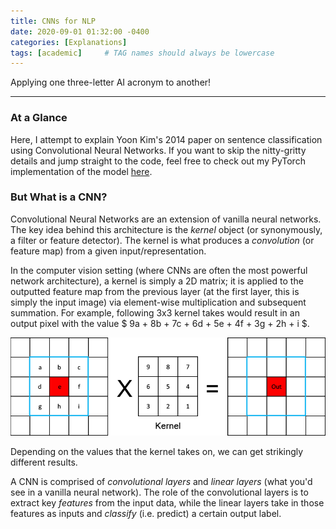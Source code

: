 ```yaml
---
title: CNNs for NLP
date: 2020-09-01 01:32:00 -0400
categories: [Explanations]
tags: [academic]     # TAG names should always be lowercase
---
```


Applying one three-letter AI acronym to another!

***

### At a Glance

Here, I attempt to explain Yoon Kim's 2014 paper on sentence classification using Convolutional Neural Networks. If you want to skip the nitty-gritty details and jump straight to the code, feel free to check out my PyTorch implementation of the model [here](https://github.com/leonardtang/CNN-for-NLP).


### But What is a CNN?

Convolutional Neural Networks are an extension of vanilla neural networks. The key idea behind this architecture is the *kernel* object (or synonymously, a filter or feature detector). The kernel is what produces a *convolution* (or feature map) from a given input/representation.

In the computer vision setting (where CNNs are often the most powerful network architecture), a kernel is simply a 2D matrix; it is applied to the outputted feature map from the previous layer (at the first layer, this is simply the input image) via element-wise multiplication and subsequent summation. For example, following 3x3 kernel takes would result in an output pixel with the value $ 9a + 8b + 7c + 6d + 5e + 4f + 3g + 2h + i $.

![Kernel Operation](/assets/img/sample/kernel-operation.jpg)

Depending on the values that the kernel takes on, we can get strikingly different results.


A CNN is comprised of *convolutional layers* and *linear layers* (what you'd see in a vanilla neural network). The role of the convolutional layers is to extract key *features* from the input data, while the linear layers take in those features as inputs and *classify* (i.e. predict) a certain output label.
